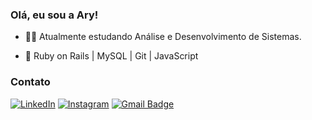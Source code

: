 ### Olá, eu sou a Ary! 

- 👩‍🎓 Atualmente estudando Análise e Desenvolvimento de Sistemas.

- 💛 Ruby on Rails | MySQL | Git | JavaScript 

### Contato

<a href="https://www.linkedin.com/in/aryna-fontes/" target="_blank"><img src="https://img.shields.io/badge/Linkedin-%230077B5.svg?&style=flat-square&logo=linkedin&logoColor=white" alt="LinkedIn"></a>
<a href="https://www.instagram.com/ary.font/" target="_blank"><img src="https://img.shields.io/badge/Instagram-%23E4405F.svg?&style=flat-square&logo=instagram&logoColor=white" alt="Instagram"></a>
[![Gmail Badge](https://img.shields.io/badge/-Gmail-c14438?style=flat-square&logo=Gmail&logoColor=white&link=mailto:jeffjeff0197@gmail.com)](mailto:fontesaryna@gmail.com)
